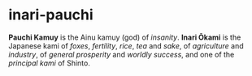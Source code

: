 # inari-pauchi
**Pauchi Kamuy** is the Ainu kamuy (god) of *insanity*.
**Inari Ōkami** is the Japanese kami of *foxes*, *fertility*, *rice*, *tea* and *sake*, of *agriculture* and *industry*, of *general prosperity* and *worldly success*, and one of the *principal kami* of Shinto.

